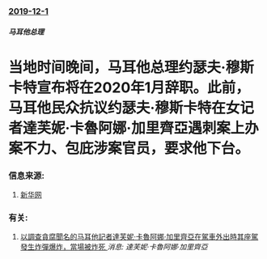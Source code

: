 ### [2019-12-1](/news/2019/12/1/index.md)

##### 马耳他总理
#  当地时间晚间，马耳他总理约瑟夫·穆斯卡特宣布将在2020年1月辞职。此前，马耳他民众抗议约瑟夫·穆斯卡特在女记者達芙妮·卡魯阿娜·加里齊亞遇刺案上办案不力、包庇涉案官员，要求他下台。 




### 信息来源:

1. [新华网](http://world.people.com.cn/n1/2019/1202/c1002-31485624.html)

### 有关:

1. [以調查貪腐聞名的马耳他記者達芙妮·卡魯阿娜·加里齊亞在駕車外出時其座駕發生炸彈爆炸，當場被炸死 ](/zh/news/2017/10/15/以調查貪腐聞名的马耳他記者達芙妮-卡魯阿娜-加里齊亞在駕車外出時其座駕發生炸彈爆炸-當場被炸死.md) _消息: 達芙妮·卡魯阿娜·加里齊亞_
